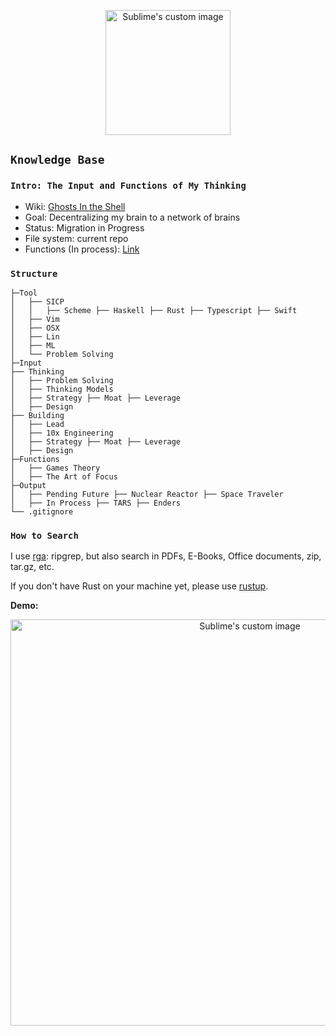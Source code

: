 
<p align="center">
  <img width="200" height="200" src="https://i.imgur.com/14A6pGC.png" alt="Sublime's custom image"/>
</p>

## `Knowledge Base` 

### `Intro: The Input and Functions of My Thinking`

- Wiki: [Ghosts In the Shell](https://github.com/allenleein/knowledge-base/wiki/Ghosts-in-the-Shell)
- Goal: Decentralizing my brain to a network of brains
- Status: Migration in Progress
- File system: current repo
- Functions (In process): [Link](https://allen-lee.gitbook.io/knowledge-base/)

### `Structure`

```
├─Tool
│   ├── SICP
│   │   ├── Scheme ├── Haskell ├── Rust ├── Typescript ├── Swift
│   ├── Vim
│   ├── OSX 
│   ├── Lin
│   ├── ML
│   └── Problem Solving
├─Input
├── Thinking
│   ├── Problem Solving 
│   ├── Thinking Models
│   ├── Strategy ├── Moat ├── Leverage
│   ├── Design
├── Building
│   ├── Lead
│   ├── 10x Engineering
│   ├── Strategy ├── Moat ├── Leverage
│   ├── Design
├─Functions
│   ├── Games Theory
│   ├── The Art of Focus
├─Output
│   ├── Pending Future ├── Nuclear Reactor ├── Space Traveler
│   ├── In Process ├── TARS ├── Enders
└── .gitignore
```

### `How to Search`

I use [rga](https://github.com/phiresky/ripgrep-all): ripgrep, but also search in PDFs, E-Books, Office documents, zip, tar.gz, etc.

If you don't have Rust on your machine yet, please use [rustup](https://doc.rust-lang.org/book/ch01-01-installation.html).

**Demo:**

<p align="center">
  <img width="750" height="650" src="https://i.imgur.com/PJGt5pt.jpg" alt="Sublime's custom image"/>
</p>


